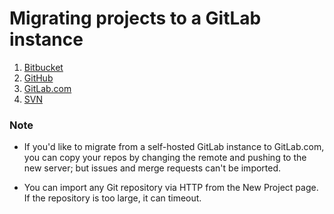 # Migrating projects to a GitLab instance

1. [Bitbucket](import_projects_from_bitbucket.md)
2. [GitHub](import_projects_from_github.md)
3. [GitLab.com](import_projects_from_gitlab_com.md)
4. [SVN](migrating_from_svn.md)

### Note
* If you'd like to migrate from a self-hosted GitLab instance to GitLab.com, you can copy your repos by changing the remote and pushing to the new server; but issues and merge requests can't be imported.

* You can import any Git repository via HTTP from the New Project page.
If the repository is too large, it can timeout. 
